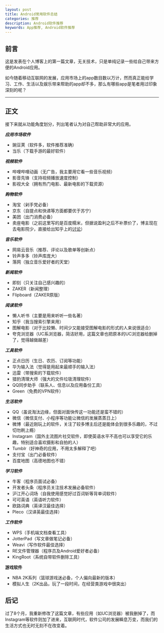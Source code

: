 ```yaml
---
layout: post
title: Android常用软件总结
categories: 推荐
description: Android软件推荐
keywords: App推荐, Android软件推荐
---
```



## 前言

这是发表在个人博客上的第一篇文章，无关技术，只是单纯记录一些给自己带来方便的Android应用。

如今随着移动互联网的发展，应用市场上的app数目数以万计，然而真正能给学习、工作、生活以及娱乐带来帮助的app却不多，那么有哪些app是笔者用过印象深刻的呢？

---

## 正文

接下来就从功能角度划分，列出笔者认为对自己帮助非常大的应用。

***应用市场软件***

- 豌豆荚（软件多，软件推荐准确）
- 当乐（下载手游的最好软件）

***视频软件***

- 哔哩哔哩动画（无广告，我主要用它看一些音乐视频）
- 影音先锋（支持视频播放速度控制）
- 影视大全（拥有热门电影、最新电影的下载资源）

***购物软件***

- 淘宝（剁手党必备）
- 京东（自提点和快递等方面都要优于苏宁）
- 美团（出门消费必备）
- 卖座电影（之前这里写的是百度糯米，但据说盈利之后不补票价了，博主现在去电影院少，直接给出知乎上的[讨论](https://www.zhihu.com/question/22253522)）

***音乐软件***

- 网易云音乐（推荐、评论以及歌单等创新点）
- 铃声多多（铃声库庞大）
- 落网（独立音乐爱好者的天堂）

***新闻软件***

- 即刻（只关注自己感兴趣的）
- ZAKER（新闻整理）
- Flipboard（ZAKER原版）

***阅读软件***

- 懒人听书（主要是用来听听一些名著）
- 知乎（我当搜索引擎来用）
- 图解电影（对于比较懒、时间少又能接受图解电影的形式的人来说很适合）
- 夸克浏览器（UC系浏览器，简洁好用，这篇文章也把原本的UC浏览器给删掉了，觉得越做越差）

***工具软件***

- 正点日历（生日、农历、订阅等功能）
- 华为输入法（觉得是用起来最顺手的输入法）
- 迅雷（带搜索的下载软件）
- 猎豹清理大师（强大的文件垃圾清理软件）
- QQ同步助手（联系人、信息以及应用备份工具）
- Green（免费的VPN软件）

***生活软件***

- QQ（虽说淘汰边缘，但面对面快传这一功能还是蛮不错的）
- 微信（微信支付、小程序等功能让微信的发展蒸蒸日上）
- 微博（最近刚玩上的软件，关注了较多博主后还是能体会到很多乐趣的，不过切勿刷上瘾）
- Instagram（国外主流图片社交软件，即使英语水平不高也可以享受它的乐趣，特别适合喜欢摄影和自拍的人）
- Tumblr（好神奇的应用，不用太多解释了吧）
- 支付宝（出门必备软件）
- 百度地图（高德地图也不错）

***学习软件***

- 牛客（程序员面试必备）
- 开发者头条（程序员关注技术发展必备软件）
- 沪江开心词场（自我使用感觉好过百词斩等背单词软件）
- 可可英语（英语听力软件）
- 欧路词典（英译汉最佳选择）
- Pleco（汉译英最佳选择）

***工作软件***

- WPS（手机端文档查看工具）
- JotterPad（写文章做笔记必备）
- Weavi（写作软件最佳选择）
- RE文件管理器（程序员及Android爱好者必备）
- KingRoot（系统自带软件删除工具）

**游戏软件**

- NBA 2K系列（篮球游戏迷必备，个人偏向最新的版本）
- 模拟人生（2K出品，玩了一段时间，在经营类游戏中很突出）

## 后记

过了8个月，我重新修改了这篇文章，有些应用（如UC浏览器）被我删掉了，而Instagram等软件则加了进来，互联网时代，软件公司的发展瞬息万变，而我们的生活方式也无时无刻不在改变着。